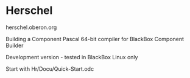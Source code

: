 # Herschel
herschel.oberon.org

Building a Component Pascal 64-bit compiler for BlackBox Component Builder

Development version - tested in BlackBox Linux only

Start with Hr/Docu/Quick-Start.odc
